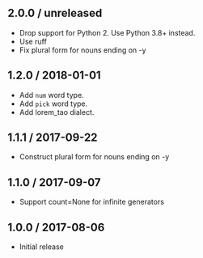 ## 2.0.0 / unreleased

- Drop support for Python 2. Use Python 3.8+ instead.
- Use ruff
- Fix plural form for nouns ending on -y

## 1.2.0 / 2018-01-01

- Add `num` word type.
- Add `pick` word type.
- Add lorem_tao  dialect.

## 1.1.1 / 2017-09-22

- Construct plural form for nouns ending on -y

## 1.1.0 / 2017-09-07

- Support count=None for infinite generators

## 1.0.0 / 2017-08-06

- Initial release
